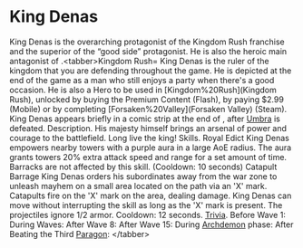# King Denas

King Denas is the overarching protagonist of the Kingdom Rush franchise and the superior of the “good side” protagonist. 
He is also the heroic main antagonist of .&lt;tabber&gt;Kingdom Rush=
King Denas is the ruler of the kingdom that you are defending throughout the game. He is depicted at the end of the game as a man who still enjoys a party when there's a good occasion. He is also a Hero to be used in [Kingdom%20Rush](Kingdom Rush), unlocked by buying the Premium Content (Flash), by paying $2.99 (Mobile) or by completing [Forsaken%20Valley](Forsaken Valley) (Steam).
King Denas appears briefly in a comic strip at the end of , after [Umbra](Umbra) is defeated.
Description.
His majesty himself brings an arsenal of power and courage to the battlefield. Long live the king!
Skills.
Royal Edict 
 King Denas empowers nearby towers with a purple aura in a large AoE radius. The aura grants towers 20% extra attack speed and range for a set amount of time. Barracks are not affected by this skill. (Cooldown: 10 seconds)
Catapult Barrage 
 King Denas orders his subordinates away from the war zone to unleash mayhem on a small area located on the path via an 'X' mark. Catapults fire on the 'X' mark on the area, dealing damage. King Denas can move without interrupting the skill as long as the 'X' mark is present. The projectiles ignore 1/2 armor. Cooldown: 12 seconds.
[Trivia](Quotes).
Before Wave 1:
During Waves:
After Wave 8:
After Wave 15:
During [Archdemon](Archdemon) phase:
After Beating the Third [Paragon](Paragon):
&lt;/tabber&gt;